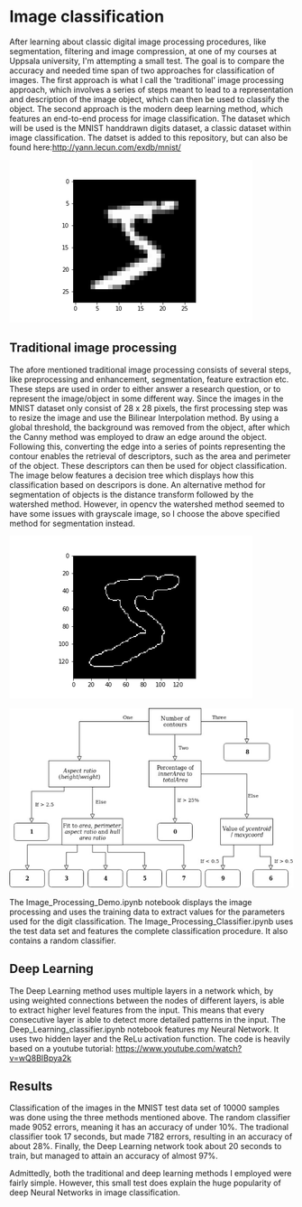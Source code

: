 # Image classification
After learning about classic digital image processing procedures, like segmentation, filtering and image compression, at one of my courses at Uppsala university, I'm attempting a small test. The goal is to compare the accuracy and needed time span of two approaches for classification of images. The first approach is what I call the 'traditional' image processing approach, which involves a series of steps meant to lead to a representation and description of the image object, which can then be used to classify the object. The second approach is the modern deep learning method, which features an end-to-end process for image classification. The dataset which will be used is the MNIST handdrawn digits dataset, a classic dataset within image classification. The datset is added to this repository, but can also be found here:http://yann.lecun.com/exdb/mnist/

![An unaltered image fromt the training data set detailing the "5" digit](OriginalDigit.png)

## Traditional image processing
The afore mentioned traditional image processing consists of several steps, like preprocessing and enhancement, segmentation, feature extraction etc. These steps are used in order to either answer a research question, or to represent the image/object in some different way. Since the images in the MNIST dataset only consist of 28 x 28 pixels, the first processing step was to resize the image and use the Bilinear Interpolation method. By using a global threshold, the background was removed from the object, after which the Canny method was employed to draw an edge around the object. Following this, converting the edge into a series of points representing the contour enables the retrieval of descriptors, such as the area and perimeter of the object. These descriptors can then be used for object classification. The image below features a decision tree which displays how this classification based on descripors is done. An alternative method for segmentation of objects is the distance transform followed by the watershed method. However, in opencv the watershed method seemed to have some issues with grayscale image, so I choose the above specified method for segmentation instead.

![The "5" digit after resizing, interpolation and creating an edge](DigitEdge.png)	

![Decision tree for classification based on object descriptors](DecisionTree.jpg)

The Image_Processing_Demo.ipynb notebook displays the image processing and uses the training data to extract values for the parameters used for the digit classification. The Image_Processing_Classifier.ipynb uses the test data set and features the complete classification procedure. It also contains a random classifier.

## Deep Learning

The Deep Learning method uses multiple layers in a network which, by using weighted connections between the nodes of different layers, is able to extract higher level features from the input. This means that every consecutive layer is able to detect more detailed patterns in the input. The Deep_Learning_classifier.ipynb notebook features my Neural Network. It uses two hidden layer and the ReLu activation function. The code is heavily based on a youtube tutorial: https://www.youtube.com/watch?v=wQ8BIBpya2k

## Results
Classification of the images in the MNIST test data set of 10000 samples was done using the three methods mentioned above. The random classifier made 9052 errors, meaning it has an accuracy of under 10%. The tradional classifier took 17 seconds, but made 7182 errors, resulting in an accuracy of about 28%. Finally, the Deep Learning network took about 20 seconds to train, but managed to attain an accuracy of almost 97%.

Admittedly, both the traditional and deep learning methods I employed were fairly simple. However, this small test does explain the huge popularity of deep Neural Networks in image classification.
